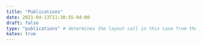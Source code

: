 ```yaml
---
title: "Publications"
date: 2021-04-13T11:38:55-04:00
draft: false
type: "publications" # determines the layout call in this case from the theme
katex: true
---
```


